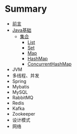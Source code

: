 # Summary

* [前言](README.md)
* [Java基础](Java基础/README.md)
  - [集合](Java基础/集合/集合.md)
    - [List](Java基础/集合/List.md)
    - [Set](Java基础/集合/Set.md)
    - [Map](Java基础/集合/Map.md)
    - [HashMap](Java基础/集合/HashMap.md)
    - [ConcurrentHashMap](Java基础/集合/ConcurrentHashMap.md)
* JVM
* 多线程、并发
* Spring
* Mybatis
* MySQL
* RabbitMQ
* Redis
* Kafka
* Zookeeper
* 设计模式
* 网络

